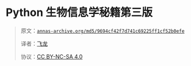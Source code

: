 # Python 生物信息学秘籍第三版

> 原文：[`annas-archive.org/md5/9694cf42f7d741c69225ff1cf52b0efe`](https://annas-archive.org/md5/9694cf42f7d741c69225ff1cf52b0efe)
> 
> 译者：[飞龙](https://github.com/wizardforcel)
> 
> 协议：[CC BY-NC-SA 4.0](http://creativecommons.org/licenses/by-nc-sa/4.0/)